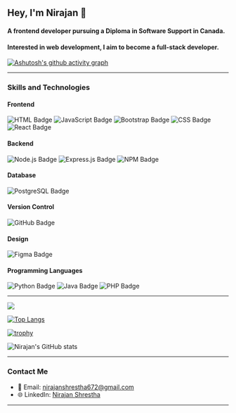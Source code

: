 ## Hey, I'm Nirajan 👋
#### A frontend developer pursuing a Diploma in Software Support in Canada.
#### Interested in web development, I aim to become a full-stack developer.


[![Ashutosh's github activity graph](https://github-readme-activity-graph.vercel.app/graph?username=nirajan128&bg_color=cbc3c7&color=0d0d0d&line=9e4c98&point=403d3d&area=true&hide_border=true)](https://github.com/ashutosh00710/github-readme-activity-graph)

---
### Skills and Technologies

#### Frontend
![HTML Badge](https://img.shields.io/badge/HTML5-E34F26?style=for-the-badge&logo=html5&logoColor=white)
![JavaScript Badge](https://img.shields.io/badge/JavaScript-323330?style=for-the-badge&logo=javascript&logoColor=F7DF1E)
![Bootstrap Badge](https://img.shields.io/badge/Bootstrap-563D7C?style=for-the-badge&logo=bootstrap&logoColor=white)
![CSS Badge](https://img.shields.io/badge/CSS3-1572B6?style=for-the-badge&logo=css3&logoColor=white)
![React Badge](https://img.shields.io/badge/React-20232A?style=for-the-badge&logo=react&logoColor=61DAFB)

#### Backend
![Node.js Badge](https://img.shields.io/badge/Node.js-339933?style=for-the-badge&logo=nodedotjs&logoColor=white)
![Express.js Badge](https://img.shields.io/badge/Express.js-000000?style=for-the-badge&logo=express&logoColor=white)
![NPM Badge](https://img.shields.io/badge/NPM-CB3837?style=for-the-badge&logo=npm&logoColor=white)

#### Database
![PostgreSQL Badge](https://img.shields.io/badge/PostgreSQL-316192?style=for-the-badge&logo=postgresql&logoColor=white)

#### Version Control
![GitHub Badge](https://img.shields.io/badge/GitHub-181717?style=for-the-badge&logo=github&logoColor=white)

#### Design
![Figma Badge](https://img.shields.io/badge/Figma-F24E1E?style=for-the-badge&logo=figma&logoColor=white)

#### Programming Languages
![Python Badge](https://img.shields.io/badge/Python-3776AB?style=for-the-badge&logo=python&logoColor=white)
![Java Badge](https://img.shields.io/badge/Java-ED8B00?style=for-the-badge&logo=java&logoColor=white)
![PHP Badge](https://img.shields.io/badge/PHP-777BB4?style=for-the-badge&logo=php&logoColor=white)


---

![](https://api.visitorbadge.io/api/VisitorHit?user=nirajan128f&repo=github-visitors-badge&countColor=%237B1E7A)

[![Top Langs](https://github-readme-stats.vercel.app/api/top-langs/?username=nirajan128&layout=donut-vertical)](https://github.com/anuraghazra/github-readme-stats)

[![trophy](https://github-profile-trophy.vercel.app/?username=nirajan128&theme=darkhub&row=1&column=6)](https://github.com/ryo-ma/github-profile-trophy)

![Nirajan's GitHub stats](https://github-readme-stats.vercel.app/api?username=nirajan128&show_icons=true&theme=radical)

---
### Contact Me

- 📧 Email: [nirajanshrestha672@gmail.com](mailto:nirajanshrestha672@gmail.com)
- 🌐 LinkedIn: [Nirajan Shrestha](https://www.linkedin.com/in/nirajan-shrestha-391380233/)


---








<!--
**nirajan128/nirajan128** is a ✨ _special_ ✨ repository because its `README.md` (this file) appears on your GitHub profile.

Here are some ideas to get you started:

- 🔭 I’m currently working on ...
- 🌱 I’m currently learning ...
- 👯 I’m looking to collaborate on ...
- 🤔 I’m looking for help with ...
- 💬 Ask me about ...
- 📫 How to reach me: ...
- 😄 Pronouns: ...
- ⚡ Fun fact: ...
-->

